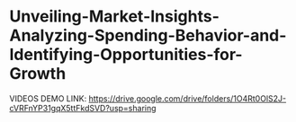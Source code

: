 # Unveiling-Market-Insights-Analyzing-Spending-Behavior-and-Identifying-Opportunities-for-Growth

VIDEOS DEMO LINK:
https://drive.google.com/drive/folders/1O4Rt0OlS2J-cVRFnYP31gqX5ttFkdSVD?usp=sharing
